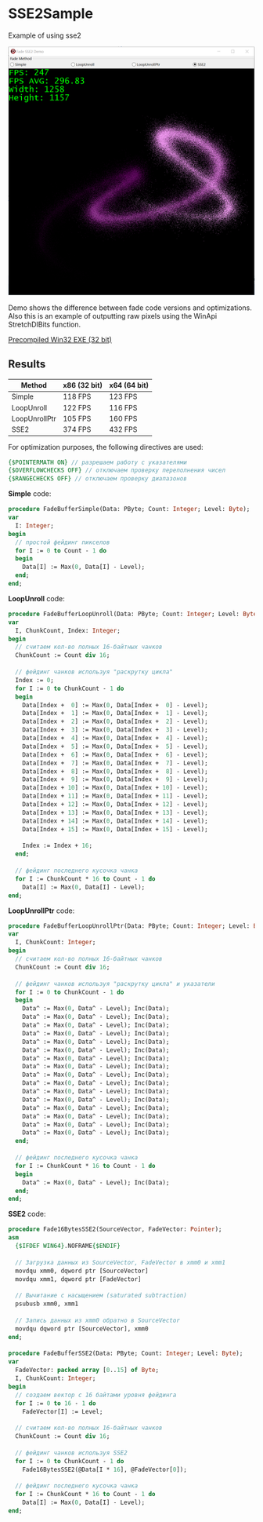 # SSE2Sample
Example of using sse2

![scr](scr.png)

Demo shows the difference between fade code versions and optimizations.  
Also this is an example of outputting raw pixels using the WinApi StretchDIBits function.  

[Precompiled Win32 EXE (32 bit)](https://github.com/turborium/SSE2Sample/raw/main/SSE2Sample.exe)

## Results
Method | x86 (32 bit)  | x64 (64 bit) |
------ | ------------- | ------------- |
Simple | 118 FPS  | 123 FPS  |
LoopUnroll | 122 FPS  | 116 FPS  |
LoopUnrollPtr | 105 FPS | 160 FPS  |
SSE2 | 374 FPS  | 432 FPS |

For optimization purposes, the following directives are used:
```Pascal
{$POINTERMATH ON} // разрешаем работу с указателями
{$OVERFLOWCHECKS OFF} // отключаем проверку переполнения чисел
{$RANGECHECKS OFF} // отключаем проверку диапазонов
```

**Simple** code:
```Pascal
procedure FadeBufferSimple(Data: PByte; Count: Integer; Level: Byte);
var
  I: Integer;
begin
  // простой фейдинг пикселов
  for I := 0 to Count - 1 do
  begin
    Data[I] := Max(0, Data[I] - Level);
  end;
end;
```

**LoopUnroll** code:
```Pascal
procedure FadeBufferLoopUnroll(Data: PByte; Count: Integer; Level: Byte);
var
  I, ChunkCount, Index: Integer;
begin
  // считаем кол-во полных 16-байтных чанков
  ChunkCount := Count div 16;

  // фейдинг чанков используя "раскрутку цикла"
  Index := 0;
  for I := 0 to ChunkCount - 1 do
  begin
    Data[Index +  0] := Max(0, Data[Index +  0] - Level);
    Data[Index +  1] := Max(0, Data[Index +  1] - Level);
    Data[Index +  2] := Max(0, Data[Index +  2] - Level);
    Data[Index +  3] := Max(0, Data[Index +  3] - Level);
    Data[Index +  4] := Max(0, Data[Index +  4] - Level);
    Data[Index +  5] := Max(0, Data[Index +  5] - Level);
    Data[Index +  6] := Max(0, Data[Index +  6] - Level);
    Data[Index +  7] := Max(0, Data[Index +  7] - Level);
    Data[Index +  8] := Max(0, Data[Index +  8] - Level);
    Data[Index +  9] := Max(0, Data[Index +  9] - Level);
    Data[Index + 10] := Max(0, Data[Index + 10] - Level);
    Data[Index + 11] := Max(0, Data[Index + 11] - Level);
    Data[Index + 12] := Max(0, Data[Index + 12] - Level);
    Data[Index + 13] := Max(0, Data[Index + 13] - Level);
    Data[Index + 14] := Max(0, Data[Index + 14] - Level);
    Data[Index + 15] := Max(0, Data[Index + 15] - Level);

    Index := Index + 16;
  end;

  // фейдинг последнего кусочка чанка
  for I := ChunkCount * 16 to Count - 1 do
    Data[I] := Max(0, Data[I] - Level);
end;
```

**LoopUnrollPtr** code:
```Pascal
procedure FadeBufferLoopUnrollPtr(Data: PByte; Count: Integer; Level: Byte);
var
  I, ChunkCount: Integer;
begin
  // считаем кол-во полных 16-байтных чанков
  ChunkCount := Count div 16;

  // фейдинг чанков используя "раскрутку цикла" и указатели
  for I := 0 to ChunkCount - 1 do
  begin
    Data^ := Max(0, Data^ - Level); Inc(Data);
    Data^ := Max(0, Data^ - Level); Inc(Data);
    Data^ := Max(0, Data^ - Level); Inc(Data);
    Data^ := Max(0, Data^ - Level); Inc(Data);
    Data^ := Max(0, Data^ - Level); Inc(Data);
    Data^ := Max(0, Data^ - Level); Inc(Data);
    Data^ := Max(0, Data^ - Level); Inc(Data);
    Data^ := Max(0, Data^ - Level); Inc(Data);
    Data^ := Max(0, Data^ - Level); Inc(Data);
    Data^ := Max(0, Data^ - Level); Inc(Data);
    Data^ := Max(0, Data^ - Level); Inc(Data);
    Data^ := Max(0, Data^ - Level); Inc(Data);
    Data^ := Max(0, Data^ - Level); Inc(Data);
    Data^ := Max(0, Data^ - Level); Inc(Data);
    Data^ := Max(0, Data^ - Level); Inc(Data);
    Data^ := Max(0, Data^ - Level); Inc(Data);
  end;

  // фейдинг последнего кусочка чанка
  for I := ChunkCount * 16 to Count - 1 do
  begin
    Data^ := Max(0, Data^ - Level); Inc(Data);
  end;
end;
```

**SSE2** code:
```Pascal
procedure Fade16BytesSSE2(SourceVector, FadeVector: Pointer);
asm
  {$IFDEF WIN64}.NOFRAME{$ENDIF}

  // Загрузка данных из SourceVector, FadeVector в xmm0 и xmm1
  movdqu xmm0, dqword ptr [SourceVector]
  movdqu xmm1, dqword ptr [FadeVector]

  // Вычитание с насыщением (saturated subtraction)
  psubusb xmm0, xmm1

  // Запись данных из xmm0 обратно в SourceVector
  movdqu dqword ptr [SourceVector], xmm0
end;

procedure FadeBufferSSE2(Data: PByte; Count: Integer; Level: Byte);
var
  FadeVector: packed array [0..15] of Byte;
  I, ChunkCount: Integer;
begin
  // создаем вектор с 16 байтами уровня фейдинга
  for I := 0 to 16 - 1 do
    FadeVector[I] := Level;

  // считаем кол-во полных 16-байтных чанков
  ChunkCount := Count div 16;

  // фейдинг чанков используя SSE2
  for I := 0 to ChunkCount - 1 do
    Fade16BytesSSE2(@Data[I * 16], @FadeVector[0]);

  // фейдинг последнего кусочка чанка
  for I := ChunkCount * 16 to Count - 1 do
    Data[I] := Max(0, Data[I] - Level);
end;
```
